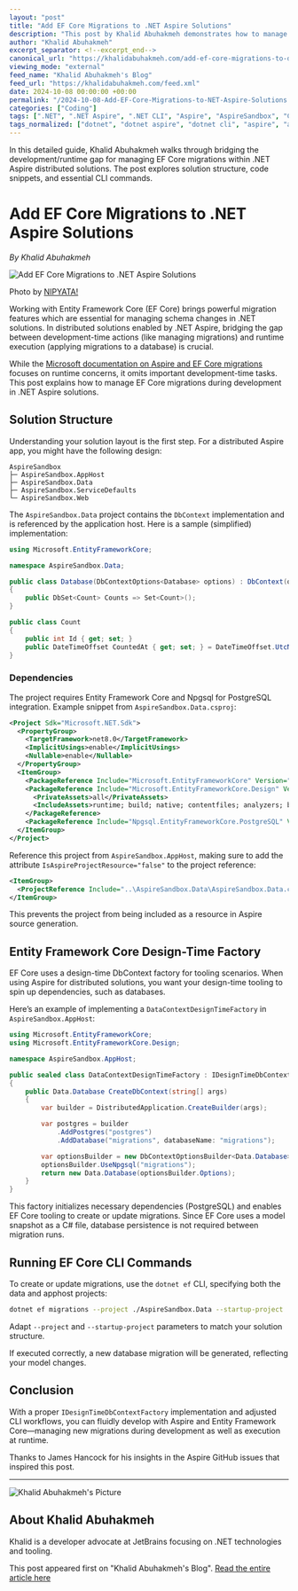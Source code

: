 ```yaml
---
layout: "post"
title: "Add EF Core Migrations to .NET Aspire Solutions"
description: "This post by Khalid Abuhakmeh demonstrates how to manage Entity Framework Core (EF Core) migrations in .NET Aspire distributed solutions. It covers solution structure, necessary dependencies, implementing a design time DbContext factory, and running migration commands, enabling seamless database schema evolution during development."
author: "Khalid Abuhakmeh"
excerpt_separator: <!--excerpt_end-->
canonical_url: "https://khalidabuhakmeh.com/add-ef-core-migrations-to-dotnet-aspire-solutions"
viewing_mode: "external"
feed_name: "Khalid Abuhakmeh's Blog"
feed_url: "https://khalidabuhakmeh.com/feed.xml"
date: 2024-10-08 00:00:00 +00:00
permalink: "/2024-10-08-Add-EF-Core-Migrations-to-NET-Aspire-Solutions.html"
categories: ["Coding"]
tags: [".NET", ".NET Aspire", ".NET CLI", "Aspire", "AspireSandbox", "Coding", "Database Schema", "DbContext", "Distributed Applications", "EF Core", "EF Core Migrations", "IDesignTimeDbContextFactory", "PostgreSQL", "Posts", "VS"]
tags_normalized: ["dotnet", "dotnet aspire", "dotnet cli", "aspire", "aspiresandbox", "coding", "database schema", "dbcontext", "distributed applications", "ef core", "ef core migrations", "idesigntimedbcontextfactory", "postgresql", "posts", "vs"]
---
```


In this detailed guide, Khalid Abuhakmeh walks through bridging the development/runtime gap for managing EF Core migrations within .NET Aspire distributed solutions. The post explores solution structure, code snippets, and essential CLI commands.<!--excerpt_end-->

# Add EF Core Migrations to .NET Aspire Solutions

*By Khalid Abuhakmeh*

![Add EF Core Migrations to .NET Aspire Solutions](https://res.cloudinary.com/abuhakmeh/image/fetch/c_limit,f_auto,q_auto,w_800/https://khalidabuhakmeh.com/assets/images/posts/misc/dotnet-aspire-ef-core-migrations-approach.jpg)

Photo by [NIPYATA!](https://unsplash.com/@nipyata)

Working with Entity Framework Core (EF Core) brings powerful migration features which are essential for managing schema changes in .NET solutions. In distributed solutions enabled by .NET Aspire, bridging the gap between development-time actions (like managing migrations) and runtime execution (applying migrations to a database) is crucial.

While the [Microsoft documentation on Aspire and EF Core migrations](https://learn.microsoft.com/en-us/dotnet/aspire/database/ef-core-migrations) focuses on runtime concerns, it omits important development-time tasks. This post explains how to manage EF Core migrations during development in .NET Aspire solutions.

## Solution Structure

Understanding your solution layout is the first step. For a distributed Aspire app, you might have the following design:

```
AspireSandbox
├─ AspireSandbox.AppHost
├─ AspireSandbox.Data
├─ AspireSandbox.ServiceDefaults
└─ AspireSandbox.Web
```

The `AspireSandbox.Data` project contains the `DbContext` implementation and is referenced by the application host. Here is a sample (simplified) implementation:

```csharp
using Microsoft.EntityFrameworkCore;

namespace AspireSandbox.Data;

public class Database(DbContextOptions<Database> options) : DbContext(options)
{
    public DbSet<Count> Counts => Set<Count>();
}

public class Count
{
    public int Id { get; set; }
    public DateTimeOffset CountedAt { get; set; } = DateTimeOffset.UtcNow;
}
```

### Dependencies

The project requires Entity Framework Core and Npgsql for PostgreSQL integration. Example snippet from `AspireSandbox.Data.csproj`:

```xml
<Project Sdk="Microsoft.NET.Sdk">
  <PropertyGroup>
    <TargetFramework>net8.0</TargetFramework>
    <ImplicitUsings>enable</ImplicitUsings>
    <Nullable>enable</Nullable>
  </PropertyGroup>
  <ItemGroup>
    <PackageReference Include="Microsoft.EntityFrameworkCore" Version="8.0.8" />
    <PackageReference Include="Microsoft.EntityFrameworkCore.Design" Version="8.0.8">
      <PrivateAssets>all</PrivateAssets>
      <IncludeAssets>runtime; build; native; contentfiles; analyzers; buildtransitive</IncludeAssets>
    </PackageReference>
    <PackageReference Include="Npgsql.EntityFrameworkCore.PostgreSQL" Version="8.0.8" />
  </ItemGroup>
</Project>
```

Reference this project from `AspireSandbox.AppHost`, making sure to add the attribute `IsAspireProjectResource="false"` to the project reference:

```xml
<ItemGroup>
  <ProjectReference Include="..\AspireSandbox.Data\AspireSandbox.Data.csproj" IsAspireProjectResource="false" />
</ItemGroup>
```

This prevents the project from being included as a resource in Aspire source generation.

## Entity Framework Core Design-Time Factory

EF Core uses a design-time DbContext factory for tooling scenarios. When using Aspire for distributed solutions, you want your design-time tooling to spin up dependencies, such as databases.

Here’s an example of implementing a `DataContextDesignTimeFactory` in `AspireSandbox.AppHost`:

```csharp
using Microsoft.EntityFrameworkCore;
using Microsoft.EntityFrameworkCore.Design;

namespace AspireSandbox.AppHost;

public sealed class DataContextDesignTimeFactory : IDesignTimeDbContextFactory<Data.Database>
{
    public Data.Database CreateDbContext(string[] args)
    {
        var builder = DistributedApplication.CreateBuilder(args);

        var postgres = builder
            .AddPostgres("postgres")
            .AddDatabase("migrations", databaseName: "migrations");

        var optionsBuilder = new DbContextOptionsBuilder<Data.Database>();
        optionsBuilder.UseNpgsql("migrations");
        return new Data.Database(optionsBuilder.Options);
    }
}
```

This factory initializes necessary dependencies (PostgreSQL) and enables EF Core tooling to create or update migrations. Since EF Core uses a model snapshot as a C# file, database persistence is not required between migration runs.

## Running EF Core CLI Commands

To create or update migrations, use the `dotnet ef` CLI, specifying both the data and apphost projects:

```bash
dotnet ef migrations --project ./AspireSandbox.Data --startup-project ./AspireSandbox.AppHost add Initial
```

Adapt `--project` and `--startup-project` parameters to match your solution structure.

If executed correctly, a new database migration will be generated, reflecting your model changes.

## Conclusion

With a proper `IDesignTimeDbContextFactory` implementation and adjusted CLI workflows, you can fluidly develop with Aspire and Entity Framework Core—managing new migrations during development as well as execution at runtime.

Thanks to James Hancock for his insights in the Aspire GitHub issues that inspired this post.

---

![Khalid Abuhakmeh's Picture](/assets/images/authorimage.jpg)

## About Khalid Abuhakmeh

Khalid is a developer advocate at JetBrains focusing on .NET technologies and tooling.

This post appeared first on "Khalid Abuhakmeh's Blog". [Read the entire article here](https://khalidabuhakmeh.com/add-ef-core-migrations-to-dotnet-aspire-solutions)
